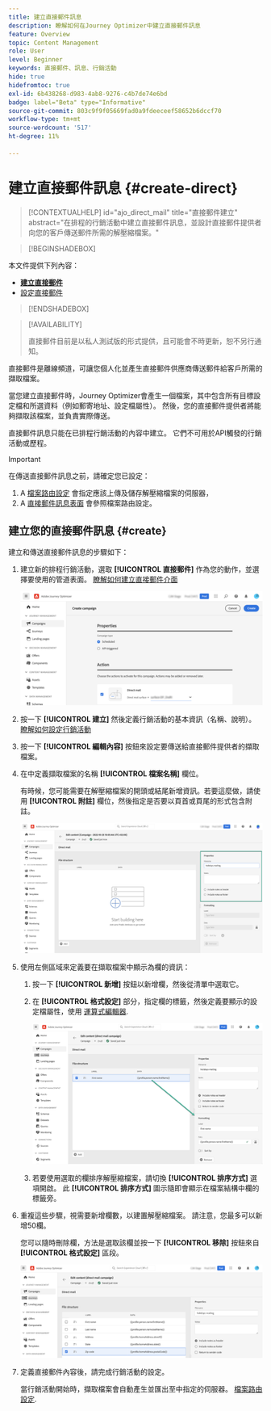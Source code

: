 ```yaml
---
title: 建立直接郵件訊息
description: 瞭解如何在Journey Optimizer中建立直接郵件訊息
feature: Overview
topic: Content Management
role: User
level: Beginner
keywords: 直接郵件、訊息、行銷活動
hide: true
hidefromtoc: true
exl-id: 6b438268-d983-4ab8-9276-c4b7de74e6bd
badge: label="Beta" type="Informative"
source-git-commit: 803c9f9f05669fad0a9fdeeceef58652b6dccf70
workflow-type: tm+mt
source-wordcount: '517'
ht-degree: 11%

---
```


# 建立直接郵件訊息 {#create-direct}

>[!CONTEXTUALHELP]
>id="ajo_direct_mail"
>title="直接郵件建立"
>abstract="在排程的行銷活動中建立直接郵件訊息，並設計直接郵件提供者向您的客戶傳送郵件所需的解壓縮檔案。"

>[!BEGINSHADEBOX]

本文件提供下列內容：

* **[建立直接郵件](create-direct-mail.md)**
* [設定直接郵件](direct-mail-configuration.md)

>[!ENDSHADEBOX]

>[!AVAILABILITY]
>
>直接郵件目前是以私人測試版的形式提供，且可能會不時更新，恕不另行通知。

直接郵件是離線頻道，可讓您個人化並產生直接郵件供應商傳送郵件給客戶所需的擷取檔案。

當您建立直接郵件時，Journey Optimizer會產生一個檔案，其中包含所有目標設定檔和所選資料（例如郵寄地址、設定檔屬性）。 然後，您的直接郵件提供者將能夠擷取該檔案，並負責實際傳送。

直接郵件訊息只能在已排程行銷活動的內容中建立。 它們不可用於API觸發的行銷活動或歷程。

>[!IMPORTANT]
>
>在傳送直接郵件訊息之前，請確定您已設定：
>
>1. A [檔案路由設定](../direct-mail/direct-mail-configuration.md#file-routing-configuration) 會指定應該上傳及儲存解壓縮檔案的伺服器，
>1. A [直接郵件訊息表面](../direct-mail/direct-mail-configuration.md#direct-mail-surface) 會參照檔案路由設定。


## 建立您的直接郵件訊息 {#create}

建立和傳送直接郵件訊息的步驟如下：

1. 建立新的排程行銷活動，選取 **[!UICONTROL 直接郵件]** 作為您的動作，並選擇要使用的管道表面。 [瞭解如何建立直接郵件介面](../direct-mail/direct-mail-configuration.md#direct-mail-surface)

   ![](assets/direct-mail-campaign.png)

1. 按一下 **[!UICONTROL 建立]** 然後定義行銷活動的基本資訊（名稱、說明）。 [瞭解如何設定行銷活動](../campaigns/create-campaign.md)

1. 按一下 **[!UICONTROL 編輯內容]** 按鈕來設定要傳送給直接郵件提供者的擷取檔案。

1. 在中定義擷取檔案的名稱 **[!UICONTROL 檔案名稱]** 欄位。

   有時候，您可能需要在解壓縮檔案的開頭或結尾新增資訊。若要這麼做，請使用 **[!UICONTROL 附註]** 欄位，然後指定是否要以頁首或頁尾的形式包含附註。

   <!--Click on the button to the right of the Output file field and enter the desired label. You can use personalization fields, content blocks and dynamic text (see Defining content). For example, you can complete the label with the delivery ID or the extraction date.-->

   ![](assets/direct-mail-properties.png)

1. 使用左側區域來定義要在擷取檔案中顯示為欄的資訊：

   1. 按一下 **[!UICONTROL 新增]** 按鈕以新增欄，然後從清單中選取它。

   1. 在 **[!UICONTROL 格式設定]** 部分，指定欄的標籤，然後定義要顯示的設定檔屬性，使用 [運算式編輯器](../personalization/personalization-build-expressions.md).

      ![](assets/direct-mail-content.png)

   1. 若要使用選取的欄排序解壓縮檔案，請切換 **[!UICONTROL 排序方式]** 選項開啟。 此 **[!UICONTROL 排序方式]** 圖示隨即會顯示在檔案結構中欄的標籤旁。

1. 重複這些步驟，視需要新增欄數，以建置解壓縮檔案。 請注意，您最多可以新增50欄。

   您可以隨時刪除欄，方法是選取該欄並按一下 **[!UICONTROL 移除]** 按鈕來自 **[!UICONTROL 格式設定]** 區段。

   ![](assets/direct-mail-complete.png)

1. 定義直接郵件內容後，請完成行銷活動的設定。

   當行銷活動開始時，擷取檔案會自動產生並匯出至中指定的伺服器。 [檔案路由設定](../direct-mail/direct-mail-configuration.md).
